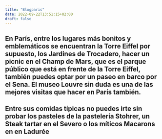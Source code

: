 ```yaml
---
title: "Blogparis"
date: 2022-09-22T13:51:15+02:00
draft: false
---
```


## En París, entre los lugares más bonitos y emblemáticos se encuentran la Torre Eiffel por supuesto, los Jardines de Trocadero, hacer un picnic en el Champ de Mars, que es el parque público que está en frente de la Torre Eiffel, también puedes optar por un paseo en barco por el Sena. El museo Louvre sin duda es una de las mejores visitas que hacer en París también.

## Entre sus comidas típicas no puedes irte sin probar los pasteles de la pastelería Stohrer, un Steak tartar en el Severo o los míticos Macarons en en Ladurée


